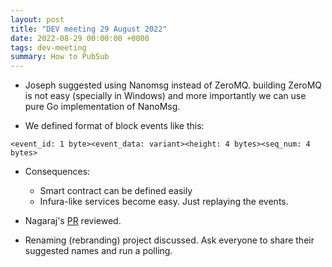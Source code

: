 ```yaml
---
layout: post
title: "DEV meeting 29 August 2022"
date: 2022-08-29 00:00:00 +0000
tags: dev-meeting
summary: How to PubSub
---
```


- Joseph suggested using Nanomsg instead of ZeroMQ. building ZeroMQ is not easy (specially in Windows) and more importantly we can use pure Go implementation of NanoMsg.

- We defined format of block events like this:

```
<event_id: 1 byte><event_data: variant><height: 4 bytes><seq_num: 4 bytes>
```

- Consequences:

  - Smart contract can be defined easily
  - Infura-like services become easy. Just replaying the events.

- Nagaraj's [PR](https://github.com/pactus-project/pactus/pull/355) reviewed.

- Renaming (rebranding) project discussed. Ask everyone to share their suggested names and run a polling.
